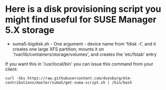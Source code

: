# Here is a disk provisioning script you might find useful for SUSE Manager 5.X storage

* suma5-bigdisk.sh  - One argument - device name from 'fdisk -l', and it creates one large XFS partition, mounts it on '/var/lib/containers/storage/volumes', and creates the 'etc/fstab' entry

If you want this in '/usr/local/bin' you can issue this command from your client:

```
curl -Sks https://raw.githubusercontent.com/dvosburg/mlm-contributions/master/suma5/get-suma-script.sh | /bin/bash
```
